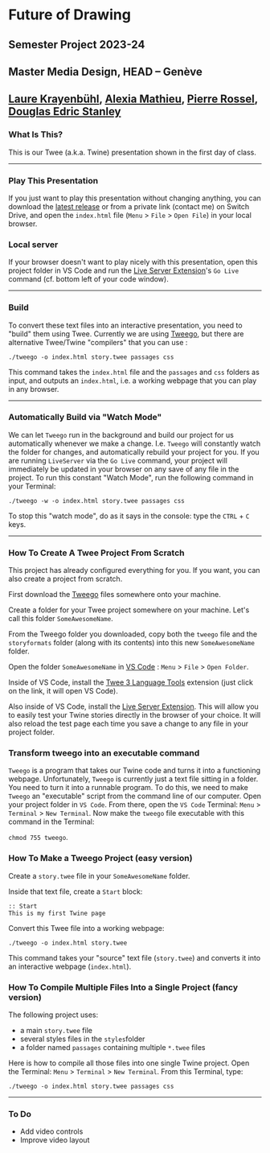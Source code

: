 # Future of Drawing
## Semester Project 2023-24
## Master Media Design, HEAD – Genève
## [Laure Krayenbühl](https://a-projectstudio.ch/), [Alexia Mathieu](https://www.hesge.ch/head/annuaire/alexia-mathieu), [Pierre Rossel](https://github.com/prossel), [Douglas Edric Stanley](http://abstractmachine.net)

### What Is This?
This is our Twee (a.k.a. Twine) presentation shown in the first day of class.

---

### Play This Presentation
If you just want to play this presentation without changing anything, you can download the [latest release](https://github.com/abstractmachine/drawing-futures/releases/latest/) or from a private link (contact me) on Switch Drive, and open the `index.html` file (`Menu` > `File` > `Open File`) in your local browser.

### Local server
If your browser doesn't want to play nicely with this presentation, open this project folder in VS Code and run the [Live Server Extension](https://marketplace.visualstudio.com/items?itemName=ritwickdey.LiveServer)'s `Go Live` command (cf. bottom left of your code window).

---

### Build
To convert these text files into an interactive presentation, you need to "build" them using Twee. Currently we are using [Tweego](http://www.motoslave.net/tweego/), but there are alternative Twee/Twine "compilers" that you can use :

```
./tweego -o index.html story.twee passages css
```

This command takes the `index.html` file and the `passages` and `css` folders as input, and outputs an `index.html`, i.e. a working webpage that you can play in any browser.

---

### Automatically Build via "Watch Mode"
We can let `Tweego` run in the background and build our project for us automatically whenever we make a change. I.e. `Tweego` will constantly watch the folder for changes, and automatically rebuild your project for you. If you are running `LiveServer` via the `Go Live` command, your project will immediately be updated in your browser on any save of any file in the project. To run this constant "Watch Mode", run the following command in your Terminal:

```
./tweego -w -o index.html story.twee passages css
```

To stop this "watch mode", do as it says in the console: type the `CTRL` + `C` keys.

---

### How To Create A Twee Project From Scratch
This project has already configured everything for you. If you want, you can also create a project from scratch. 

First download the [Tweego](http://www.motoslave.net/tweego/) files somewhere onto your machine.

Create a folder for your Twee project somewhere on your machine. Let's call this folder `SomeAwesomeName`.

From the Tweego folder you downloaded, copy both the `tweego` file and the `storyformats` folder (along with its contents) into this new `SomeAwesomeName` folder.

Open the folder `SomeAwesomeName` in [VS Code](https://code.visualstudio.com) : `Menu` > `File` > `Open Folder`.

Inside of VS Code, install the [Twee 3 Language Tools](https://marketplace.visualstudio.com/items?itemName=cyrusfirheir.twee3-language-tools) extension (just click on the link, it will open VS Code).

Also inside of VS Code, install the [Live Server Extension](https://marketplace.visualstudio.com/items?itemName=ritwickdey.LiveServer). This will allow you to easily test your Twine stories directly in the browser of your choice. It will also reload the test page each time you save a change to any file in your project folder.

### Transform tweego into an executable command
`Tweego` is a program that takes our Twine code and turns it into a functioning webpage. Unfortunately, `Tweego` is currently just a text file sitting in a folder. You need to turn it into a runnable program. To do this, we need to make `Tweego` an "executable" script from the command line of our computer. Open your project folder in `VS Code`. From there, open the `VS Code` Terminal: `Menu` > `Terminal` > `New Terminal`. Now make the `tweego` file executable with this command in the Terminal:

`chmod 755 tweego`.

### How To Make a Tweego Project (easy version)
Create a `story.twee` file in your `SomeAwesomeName` folder.

Inside that text file, create a `Start` block:

````
:: Start
This is my first Twine page
````

Convert this Twee file into a working webpage:

```
./tweego -o index.html story.twee
```

This command takes your "source" text file (`story.twee`) and converts it into an interactive webpage (`index.html`).

### How To Compile Multiple Files Into a Single Project (fancy version)
The following project uses:

- a main `story.twee` file
- several styles files in the `styles`folder
- a folder named `passages` containing multiple `*.twee` files

Here is how to compile all those files into one single Twine project. Open the Terminal: `Menu` > `Terminal` > `New Terminal`. From this Terminal, type:

```
./tweego -o index.html story.twee passages css
```

---

### To Do
- Add video controls
- Improve video layout